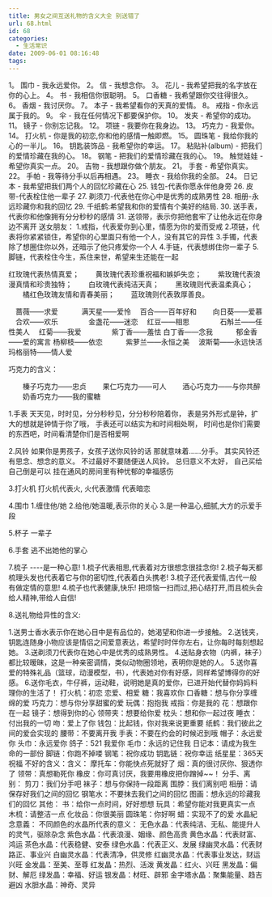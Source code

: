 ```yaml
---
title: 男女之间互送礼物的含义大全 别送错了
url: 68.html
id: 68
categories:
  - 生活常识
date: 2009-06-01 08:16:48
tags:
---
```


1。 围巾 - 我永远爱你。 2。 信 - 我想念你。 3。 花儿 - 我希望把我的名字放在你的心上。 4。 书 - 我相信你很聪明。 5。 口香糖 - 我希望跟你交往得很久。 6。 香烟 - 我讨厌你。 7。 本子 - 我希望看你的天真的爱情。 8。 戒指 - 你永远属于我的。 9。 伞 - 我在任何情况下都要保护你。 10。 发夹 - 希望你的成功。 11。 镜子 - 你别忘记我。 12。 项链 - 我要你在我身边。 13。 巧克力 - 我爱你。 14。 打火机 - 你是我的初恋,你和他的感情一触即燃。 15。 圆珠笔 - 我给你我的心的一半儿。 16。 钥匙装饰品 - 我希望你的幸运。 17。 粘贴补(album) - 把我们的爱情珍藏在我的心。 18。 钢笔 - 把我们的爱情珍藏在我的心。 19。 触觉娃娃 - 希望你真实一点。 20。 吉物 - 我想跟你做个朋友。 21。 手套 - 希望你真实。 22。 手帕 - 我等待分手以后再相遇。 23。 睡衣 - 我给你我的全部。 24。 日记本 - 我希望把我们两个人的回忆珍藏在心 25. 钱包-代表你愿永伴他身旁 26. 皮带-代表栓住他一辈子 27. 剃须刀-代表他在你心中是优秀的成熟男性 28. 相册-永远珍藏你和我的回忆 29. 千纸鹤:希望我和你的爱情有个美好的结局. 30. 送手表，代表你和他像拥有分分秒秒的感情 31. 送领带，表示你把他套牢了让他永远在你身边不离开 送女朋友： 1.戒指，代表爱你到心里，情愿为你的爱而受戒 2.项链，代表将你紧紧锁住，希望你的心里面只有他一个人，没有其它的异性 3.手镯，代表除了想圈住你以外，还暗示了他只疼爱你一个人 4.手链，代表想绑住你一辈子 5.脚链，代表栓住今生，系住来世，希望来生还能在一起  
  
红玫瑰代表热情真爱； 　　黄玫瑰代表珍重祝福和嫉妒失恋； 　　紫玫瑰代表浪漫真情和珍贵独特； 　　白玫瑰代表纯洁天真； 　　黑玫瑰则代表温柔真心； 　　橘红色玫瑰友情和青春美丽； 　　蓝玫瑰则代表敦厚善良。  
  
　蔷薇——求爱　　　 满天星——爱怜 　百合——百年好和　　 向日葵——爱慕 　合欢——欢乐　　　　 金盏花——迷恋 　红豆——相思　　　　 石斛兰——任性美人 　红菊——我爱　　　　 紫丁香——羞怯 白丁香——念我　　　 郁金香——爱的寓言 杨柳枝——依恋　　　 紫萝兰——永恒之美 　波斯菊——永远快活　 玛格丽特——情人爱  
  
巧克力的含义：  
  
　　榛子巧克力——忠贞 　　果仁巧克力——可人 　　酒心巧克力——与你共醉 　　奶香巧克力——我的蜜糖  
  
1.手表 天天见，时时见，分分秒秒见，分分秒秒陪着你， 表是另外形式是钟，扩大的想就是钟情于你了哦， 手表还可以结实为和时间相处啊， 时间也是你们需要的东西吧，时间看清楚你们是否相爱啊  
  
2.风铃 如果你是男孩子，女孩子送你风铃的话 那就意味着……分手。 其实风铃还有思念、想念的意义。 不过最好不要随便送人风铃。 总归意义不太好， 自己买给自己倒是可以 挂在通风的房间里有种忧郁的幸福感伤  
  
3.打火机 打火机代表火, 火代表激情 代表暗恋  
  
4.围巾 1.缠住他/她 2.给他/她温暖,表示你的关心 3.是一种温心,细腻,大方的示爱手段  
  
5.杯子 一辈子  
  
6.手套 逃不出她他的掌心  
  
7.梳子 ----是一种心意! 1.梳子代表相思,代表着对方很想念很挂念你! 2.梳子每天都梳理头发也代表着它与你的密切性,代表着白头携老! 3.梳子还代表爱情,古代一般有做定情的意思! 4.梳子也代表健康,快乐! 把烦恼一扫而过,把心结打开,而且梳头会给人精神,带给人自信!  
  
8.送礼物给异性的含义:  
  
1.送男士香水表示你在她心目中是有品位的，她渴望和你进一步接触。 2.送钱夹，钥匙连随身小物应该是情侣之间爱意表达，希望时时伴你左右，让你每时每刻想起她。 3.送剃须刀代表你在她心中是优秀的成熟男性。 4.送贴身衣物（内裤，袜子）都比较暧昧，这是一种亲密调情，类似动物圈领地，表明你是她的人。 5.送你喜爱的特殊礼品（篮球，动漫模型，书），代表她对你有好感，同样希望博得你的好感。 6.送你毛衣，牛仔裤，运动鞋，说明她是真的爱你，已进开始代替你妈妈料理你的生活了！ 打火机：初恋 恋爱、相爱 糖：我喜欢你 口香糖：想与你分享缠绵的爱 巧克力：想与你分享甜蜜的爱 玩偶：抱抱我 戒指：你是我的 花：想跟你在一起 镜子：想得到你的心 领带夹：想要给你爱 枕头：想和你一起过夜 睡衣：付出我的一切 吻：爱上了你 钱包：比起钱，你对我来说更重要 纸鹤：我们彼此之间的爱会实现的 腰带：不要离开我 手表：不要在约会的时候迟到哦 帽子：永远爱你 头巾：永远爱你 鸽子：521 我爱你 毛巾：永远的记住我 日记本：请成为我生命的一部份 脚链：你跑不掉喽 钢笔：祝你成功 钥匙链：祝你幸运 纸星星：365天祝福 不好的含义：含义： 摩托车：你能快点死就好了 烟：真的很讨厌你、狠透你了 领带：真想勒死你 橡皮：你可真讨厌，我要用橡皮把你蹭掉~~！ 分手、离别： 剪刀：我们分手吧 袜子：想与你保持一段距离 围脖：我们离别吧 相册：请保存好我们之间的回忆 钢笔水：不要抹去我们之间的回忆 图画：想永远的珍藏我们的回忆 其他： 书：给你一点时间，好好想想 玩具：希望你能对我更真实一点 木梳：请整洁一点 化妆品：你很美丽 圆珠笔：你好啊 蜡：实现不了的爱 水晶紀念意義： 不同颜色的水晶所代表的意义： 无色水晶：代表纯洁、无私、能提升人的灵气，驱除杂念 紫色水晶：代表浪漫、姻缘、颜色高贵 黄色水晶：代表财富、鸿运 茶色水晶：代表稳健、安泰 绿色水晶：代表正义、发展 绿幽灵水晶：代表财路正、事业兴 白幽灵水晶：代表清净，供灵修 红幽灵水晶：代表事业发达，财运兴旺 金发晶：至美、至尊 红发晶：热烈、活泼 黄发晶：红火、兴旺 黑发晶：偏财、解厄 绿发晶：幸福、好运 银发晶：材旺、辟邪 金字塔水晶：聚集能量、趋吉避凶 水胆水晶：神奇、灵异